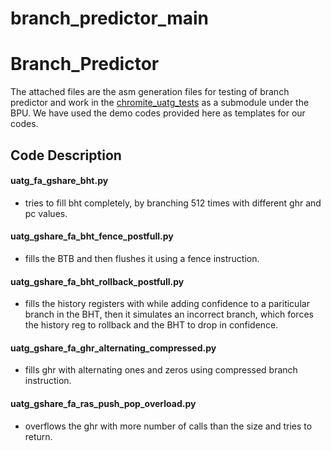 # branch_predictor_main

# Branch_Predictor
The attached files are the asm generation files for testing of branch predictor and work in the [chromite_uatg_tests](https://github.com/incoresemi/chromite_uatg_tests) as a submodule under the BPU. We have used the demo codes provided here as templates for our codes.

## Code Description
#### uatg_fa_gshare_bht.py 
- tries to fill bht completely, by branching 512 times with different ghr and pc values.
#### uatg_gshare_fa_bht_fence_postfull.py
- fills the BTB and then flushes it using a fence instruction.
#### uatg_gshare_fa_bht_rollback_postfull.py
- fills the history registers with while adding confidence to a pariticular branch in the BHT, then it simulates an incorrect branch, which forces the history reg to rollback and the BHT to drop in confidence.
#### uatg_gshare_fa_ghr_alternating_compressed.py 
- fills ghr with alternating ones and zeros using compressed branch instruction.
#### uatg_gshare_fa_ras_push_pop_overload.py 
- overflows the ghr with more number of calls than the size and tries to return. 
